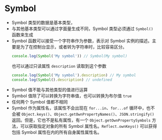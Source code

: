# Symbol

* Symbol 类型的数据是基本类型，
* 与其他基本类型可以通过字面量生成不同，Symbol 类型必须通过 `Symbol()` 函数来生成
* Symbol 函数可以接受一个字符串作为参数，表示对 Symbol 实例的描述。主要是为了在控制台显示，或者转为字符串时，比较容易区分。
    ```js
    console.log(Symbol('My symbol')) // Symbol(My symbol)
    ```
    也可以通过只读属性 `description` 读取到这个参数
    ```js
    console.log(Symbol('My symbol').description) // My symbol
    console.log(Symbol().description) // undefined
    ```
* Symbol 值不能与其他类型的值进行运算
* Symbol 值除了可以转换为字符串值，也可以转换为布尔值 `true`
* 任何两个 Symbol 值都不相同
* Symbol 作为属性名，该属性不会出现在 `for...in`、`for...of` 循环中，也不会被 `Object.keys()`、`Object.getOwnPropertyNames()`、`JSON.stringify()` 返回。但是，它也不是私有属性，有一个 `Object.getOwnPropertySymbols` 方法，可以获取指定对象的所有 Symbol 属性名。`Reflect.ownKeys()` 可以获得包括 Symbol 属性在内的所有自身属性属性名。
